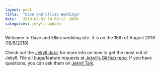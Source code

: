 ```yaml
---
layout: post
title:  "Dave and Ellies Wedding5"
date:   2018-02-01 14:08:12 -0600
categories: jekyll update
---
```

Welcome to Dave and Ellies wedding site. It is on the 18th of August 2018 (18/8/2018)


Check out the [Jekyll docs][jekyll-docs] for more info on how to get the most out of Jekyll. File all bugs/feature requests at [Jekyll’s GitHub repo][jekyll-gh]. If you have questions, you can ask them on [Jekyll Talk][jekyll-talk].

[jekyll-docs]: https://jekyllrb.com/docs/home
[jekyll-gh]:   https://github.com/jekyll/jekyll
[jekyll-talk]: https://talk.jekyllrb.com/

